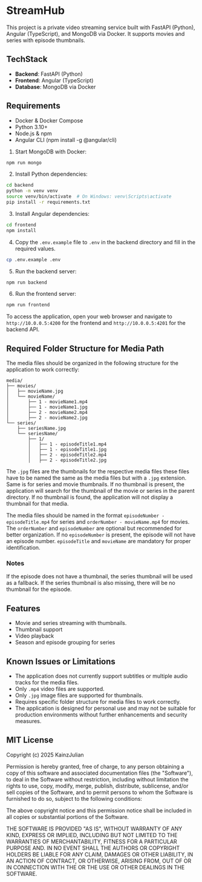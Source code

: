 
# StreamHub

This project is a private video streaming service built with FastAPI (Python), Angular (TypeScript), and MongoDB via Docker. It supports movies and series with episode thumbnails.

## TechStack

- **Backend**: FastAPI (Python)
- **Frontend**: Angular (TypeScript)
- **Database**: MongoDB via Docker

## Requirements

- Docker & Docker Compose
- Python 3.10+
- Node.js & npm
- Angular CLI (npm install -g @angular/cli)

1. Start MongoDB with Docker:

```bash
npm run mongo
```

2. Install Python dependencies:

```bash
cd backend
python -m venv venv
source venv/bin/activate  # On Windows: venv\Scripts\activate
pip install -r requirements.txt
```

3. Install Angular dependencies:

```bash
cd frontend
npm install
```

4. Copy the `.env.example` file to `.env` in the backend directory and fill in the required values.

```bash
cp .env.example .env
```

5. Run the backend server:

```bash
npm run backend
```

6. Run the frontend server:

```bash
npm run frontend
```

To access the application, open your web browser and navigate to `http://10.0.0.5:4200` for the frontend and `http://10.0.0.5:4201` for the backend API.

## Required Folder Structure for Media Path

The media files should be organized in the following structure for the application to work correctly:

``` text
media/
├── movies/
│   ├── movieName.jpg
│   └── movieName/
│       ├── 1 - movieName1.mp4
│       ├── 1 - movieName1.jpg
│       ├── 2 - movieName2.mp4
│       ├── 2 - movieName2.jpg
└── series/
    ├── seriesName.jpg
    └── seriesName/
        ├── 1/
        │   ├── 1 - episodeTitle1.mp4
        │   ├── 1 - episodeTitle1.jpg
        │   ├── 2 - episodeTitle2.mp4
        │   ├── 2 - episodeTitle2.jpg
```

The `.jpg` files are the thumbnails for the respective media files these files have to be named the same as the media files but with a `.jpg` extension. Same is for series and movie thumbnails. If no thumbnail is present, the application will search for the thumbnail of the movie or series in the parent directory. If no thumbnail is found, the application will not display a thumbnail for that media.

The media files should be named in the format `episodeNumber - episodeTitle.mp4` for series and `orderNumber - movieName.mp4` for movies. The `orderNumber` and `episodeNumber` are optional but recommended for better organization. If no `episodeNumber` is present, the episode will not have an episode number. `episodeTitle` and `movieName` are mandatory for proper identification.

### Notes

If the episode does not have a thumbnail, the series thumbnail will be used as a fallback. If the series thumbnail is also missing, there will be no thumbnail for the episode.

## Features

- Movie and series streaming with thumbnails.
- Thumbnail support
- Video playback
- Season and episode grouping for series

## Known Issues or Limitations

- The application does not currently support subtitles or multiple audio tracks for the media files.
- Only `.mp4` video files are supported.
- Only `.jpg` image files are supported for thumbnails.
- Requires specific folder structure for media files to work correctly.
- The application is designed for personal use and may not be suitable for production environments without further enhancements and security measures.

## MIT License

Copyright (c) 2025 KainzJulian

Permission is hereby granted, free of charge, to any person obtaining a copy of this software and associated documentation files (the "Software"), to deal in the Software without restriction, including without limitation the rights to use, copy, modify, merge, publish, distribute, sublicense, and/or sell copies of the Software, and to permit persons to whom the Software is furnished to do so, subject to the following conditions:

The above copyright notice and this permission notice shall be included in all copies or substantial portions of the Software.

THE SOFTWARE IS PROVIDED "AS IS", WITHOUT WARRANTY OF ANY KIND, EXPRESS OR IMPLIED, INCLUDING BUT NOT LIMITED TO THE WARRANTIES OF MERCHANTABILITY, FITNESS FOR A PARTICULAR PURPOSE AND. IN NO EVENT SHALL THE AUTHORS OR COPYRIGHT HOLDERS BE LIABLE FOR ANY CLAIM, DAMAGES OR OTHER LIABILITY, IN AN ACTION OF CONTRACT, OR OTHERWISE, ARISING FROM, OUT OF OR IN CONNECTION WITH THE OR THE USE OR OTHER DEALINGS IN THE SOFTWARE.
